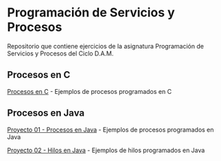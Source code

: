 # Programación de Servicios y Procesos

Repositorio que contiene ejercicios de la asignatura Programación de Servicios 
y Procesos del Ciclo D.A.M.

## Procesos en C

[Procesos en C](https://github.com/oscarcillo/ProgramacionPS/tree/master/Procesos_Java/Procesos_C) - Ejemplos de procesos programados en C

## Procesos en Java

[Proyecto 01 - Procesos en Java](https://github.com/oscarcillo/ProgramacionPS/tree/master/Procesos_Java/src/P01_Procesos_Java) - Ejemplos de procesos programados en Java

[Proyecto 02 - Hilos en Java](https://github.com/oscarcillo/ProgramacionPS/tree/master/Procesos_Java/src/P02_Hilos_Java) - Ejemplos de hilos programados en Java
